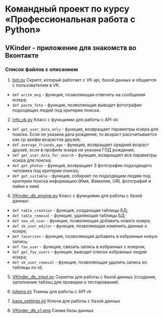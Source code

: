 # Командный проект по курсу «Профессиональная работа с Python»

## VKinder - приложение для знакомств во Вконтакте

### Список файлов с описанием

1. [bot.py](https://github.com/Netology-Team-5/VKinder/blob/main/bot.py)
Скрипт, который работает с VK api, базой данных и общается с пользователем в VK.
- `def write_msg` - функция, позволяющая отвечать на сообщения юзера;
- `def paste_foto` - функция, позволяющая выводит фотографии подходящих людей под критерии поиска. 

2. [info_vk.py](https://github.com/Netology-Team-5/VKinder/blob/main/info_vk.py)
Класс с функциями для работы с API vk:
- `def get_user_data_only` - функция, возвращает параметры юзера для поиска. 
Если не указана дата рождения, то возраст рассчитывается как ср арифм возрастов друзей;
- `def average_friends_age` - функция, возвращает средний возраст друзей, если в профиле юзера не указана ГОД рождения;
- `def get_user_data_for_search` - функция, возвращает все параметры юзера для поиска;
- `def get_photos` - функция, возвращает 3 фотографии подходящего человека под критерии поиска;
- `def get_suitable` - функция, собирает по подходящим людям под критерии поиска информацию:(Имя, Фамилия, URL фотографий и лайки к ним)

4. [VKinder_db_engine.py](https://github.com/Netology-Team-5/VKinder/blob/main/VKinder_db_engine.py)
Класс с функциями для работы с базой данных:
- `def table_creation` - функция, создающая таблицы БД;
- `def table_removal` - функция, удаляющая таблицы БД;
- `def new_vk_user` - функция, позволяющая добавить нового юзера;
- `def vk_user_editor` - функция, позволяющая изменить данные о юзере;
- `def favorites` - функция, позволяющая добавить в избранные новую запись;
- `def fav_user` - функция, связать запись в избранных с юзером;
- `def get_fav_users` - функция, выводит список избранных людей юзера; 
- `def vk_user_removal` - функция, позволяющая удалить запись из таблицы по id; 

5. [VKinder_db_input.py](https://github.com/Netology-Team-5/VKinder/blob/main/VKinder_db_input.py)
Скрипты для работы с базой данных (создание, заполнение таблиц для проверки и тестирования). 

6. [tokens.ini](https://github.com/Netology-Team-5/VKinder/blob/main/tokens.ini)
Токены для работы с API vk

7. [base_settings.ini](https://github.com/Netology-Team-5/VKinder/blob/main/base_settings.ini)
Ключи для работы с базой данных

8. [VKinder_db_v1.png](https://github.com/Netology-Team-5/VKinder/blob/main/VKinder_db_v1.png)
Схема базы данных 
